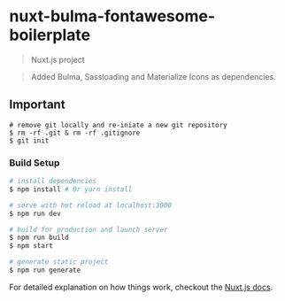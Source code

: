 # nuxt-bulma-fontawesome-boilerplate

> Nuxt.js project

> Added Bulma, Sassloading and Materialize Icons as dependencies.

## Important

```
# remove git locally and re-iniate a new git repository
$ rm -rf .git & rm -rf .gitignore
$ git init
```

### Build Setup

``` bash
# install dependencies
$ npm install # Or yarn install

# serve with hot reload at localhost:3000
$ npm run dev

# build for production and launch server
$ npm run build
$ npm start

# generate static project
$ npm run generate
```

For detailed explanation on how things work, checkout the [Nuxt.js docs](https://github.com/nuxt/nuxt.js).

